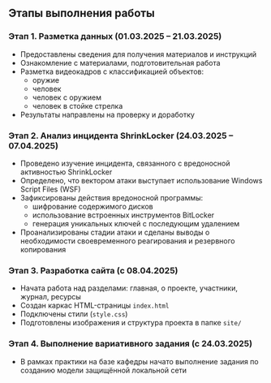 ## Этапы выполнения работы

### Этап 1. Разметка данных (01.03.2025 – 21.03.2025)

- Предоставлены сведения для получения материалов и инструкций
- Ознакомление с материалами, подготовительная работа
- Разметка видеокадров с классификацией объектов:
  - оружие  
  - человек  
  - человек с оружием  
  - человек в стойке стрелка  
- Результаты направлены на проверку и доработку

### Этап 2. Анализ инцидента ShrinkLocker (24.03.2025 – 07.04.2025)

- Проведено изучение инцидента, связанного с вредоносной активностью ShrinkLocker
- Определено, что вектором атаки выступает использование Windows Script Files (WSF)
- Зафиксированы действия вредоносной программы:
  - шифрование содержимого дисков  
  - использование встроенных инструментов BitLocker  
  - генерация уникальных ключей с последующим удалением
- Проанализированы стадии атаки и сделаны выводы о необходимости своевременного реагирования и резервного копирования

### Этап 3. Разработка сайта (с 08.04.2025)

- Начата работа над разделами: главная, о проекте, участники, журнал, ресурсы
- Создан каркас HTML-страницы `index.html`
- Подключены стили (`style.css`)
- Подготовлены изображения и структура проекта в папке `site/`

### Этап 4. Выполнение вариативного задания (с 24.03.2025)

- В рамках практики на базе кафедры начато выполнение задания по созданию модели защищённой локальной сети
